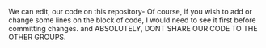 We can edit, our code on this repository- Of course, if you wish to add or change some lines on the block of code, I would need to see it first before committing changes.
and ABSOLUTELY, DONT SHARE OUR CODE TO THE OTHER GROUPS.
